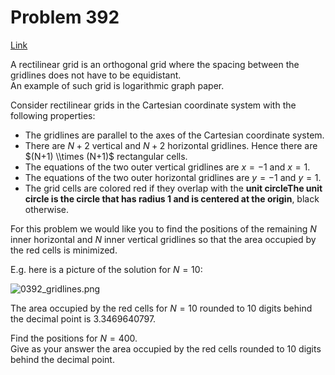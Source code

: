 # Problem 392

[Link](https://projecteuler.net/problem=392)

A rectilinear grid is an orthogonal grid where the spacing between the gridlines does not have to be equidistant.  
An example of such grid is logarithmic graph paper. 

Consider rectilinear grids in the Cartesian coordinate system with the following properties:  

*   The gridlines are parallel to the axes of the Cartesian coordinate system.
*   There are $N+2$ vertical and $N+2$ horizontal gridlines. Hence there are $(N+1) \\times (N+1)$ rectangular cells.
*   The equations of the two outer vertical gridlines are $x = -1$ and $x = 1$.
*   The equations of the two outer horizontal gridlines are $y = -1$ and $y = 1$.
*   The grid cells are colored red if they overlap with the **unit circleThe unit circle is the circle that has radius $1$ and is centered at the origin**, black otherwise.

For this problem we would like you to find the positions of the remaining $N$ inner horizontal and $N$ inner vertical gridlines so that the area occupied by the red cells is minimized.

E.g. here is a picture of the solution for $N = 10$: 

![0392_gridlines.png](resources/images/0392_gridlines.png?1678992053)

The area occupied by the red cells for $N = 10$ rounded to $10$ digits behind the decimal point is $3.3469640797$.

Find the positions for $N = 400$.  
Give as your answer the area occupied by the red cells rounded to $10$ digits behind the decimal point.